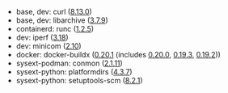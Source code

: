 - base, dev: curl ([8.13.0](https://curl.se/ch/8.13.0.html))
- base, dev: libarchive ([3.7.9](https://github.com/libarchive/libarchive/releases/tag/v3.7.9))
- containerd: runc ([1.2.5](https://github.com/opencontainers/runc/releases/tag/v1.2.5))
- dev: iperf ([3.18](https://github.com/esnet/iperf/releases/tag/3.18))
- dev: minicom ([2.10](https://salsa.debian.org/minicom-team/minicom/-/releases/2.10))
- docker: docker-buildx ([0.20.1](https://github.com/docker/buildx/releases/tag/v0.20.1) (includes [0.20.0](https://github.com/docker/buildx/releases/tag/v0.20.0), [0.19.3](https://github.com/docker/buildx/releases/tag/v0.19.3), [0.19.2](https://github.com/docker/buildx/releases/tag/v0.19.2)))
- sysext-podman: conmon ([2.1.11](https://github.com/containers/conmon/releases/tag/v2.1.11))
- sysext-python: platformdirs ([4.3.7](https://github.com/tox-dev/platformdirs/releases/tag/4.3.7))
- sysext-python: setuptools-scm ([8.2.1](https://github.com/pypa/setuptools-scm/blob/v8.2.1/CHANGELOG.md))
